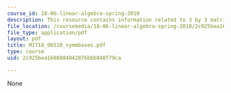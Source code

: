 ```yaml
---
course_id: 18-06-linear-algebra-spring-2010
description: This resource contains information related to 3 by 3 matrices.
file_location: /coursemedia/18-06-linear-algebra-spring-2010/2c925bea168888404287bb6b848f79ca_MIT18_06S10_symmbases.pdf
file_type: application/pdf
layout: pdf
title: MIT18_06S10_symmbases.pdf
type: course
uid: 2c925bea168888404287bb6b848f79ca

---
```

None
